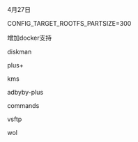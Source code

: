 4月27日


CONFIG_TARGET_ROOTFS_PARTSIZE=300


增加docker支持

diskman 

plus+ 

kms 

adbyby-plus 

commands 

vsftp 

wol
